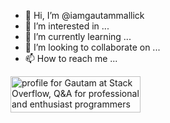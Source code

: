 - 👋 Hi, I’m @iamgautammallick
- 👀 I’m interested in ...
- 🌱 I’m currently learning ...
- 💞️ I’m looking to collaborate on ...
- 📫 How to reach me ...

<!---
iamgautammallick/iamgautammallick is a ✨ special ✨ repository because its `README.md` (this file) appears on your GitHub profile.
You can click the Preview link to take a look at your changes.
--->


<a href="https://stackoverflow.com/users/14413247/gautam"><img src="https://stackoverflow.com/users/flair/14413247.png" width="208" height="58" alt="profile for Gautam at Stack Overflow, Q&amp;A for professional and enthusiast programmers" title="profile for Gautam at Stack Overflow, Q&amp;A for professional and enthusiast programmers"></a>
